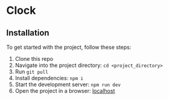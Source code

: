 # Clock

## Installation

To get started with the project, follow these steps:

1. Clone this repo
2. Navigate into the project directory: ```cd <project_directory>```
3. Run ```git pull```
4. Install dependencies: ```npm i```
5. Start the development server: ```npm run dev```
6. Open the project in a browser: [localhost](http://localhost:5173/)